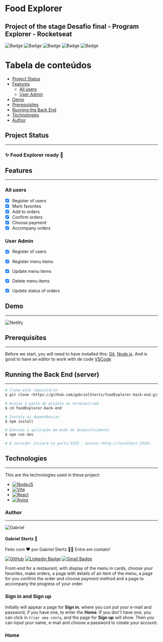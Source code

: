 # Food Explorer

## Project of the stage **Desafio final - Program Explorer - Rocketseat**

![Badge](https://img.shields.io/badge/License-MIT-%237159c1?style=plastic)
![Badge](https://img.shields.io/badge/npm-v8.5.5-%237159c1?style=plastic)
![Badge](https://img.shields.io/badge/vite-v4.0.0-%237159c1?style=plastic)
![Badge](https://img.shields.io/badge/React-v18.2.0-%237159c1?style=plastic)
![Badge](https://img.shields.io/badge/Axios-v1.3.0-%237159c1?style=plastic)

Tabela de conteúdos
=================

   * [Project Status](#project-status)
   * [Features](#features)
      * [All users](#all-users)
      * [User Admin](#user-admin)
   * [Demo](#demo)
   * [Prerequisites](#prerequisites)
   * [Running the Back End](#running-the-back-end-server)
   * [Technologies](#technologies)
   * [Author](#author)


## Project Status
---

### :sparkles: Food Explorer ready :checkered_flag:


## Features
---

### All users

- [x] Register of users
- [x] Mark favorites
- [x] Add to orders
- [x] Confirm orders
- [x] Choose payment
- [x] Accompany orders

### User Admin

- [x] Register of users
- [x] Register menu items
- [x] Update menu items
- [x] Delete menu items
- [x] Update status of orders


## Demo
---

![Netlify](https://img.shields.io/badge/netlify-%23000000.svg?style=for-the-badge&logo=netlify&logoColor=#00C7B7)

## Prerequisites
---

Before we start, you will need to have installed this:
[Git](https://git-scm.com), [Node.js](https://nodejs.org/en/).
And is good to have an editor to work with de code [VSCode](https://code.visualstudio.com/)

## Running the Back End (server)
---

```bash
# Clone este repositório
$ git clone <https://github.com/gabrielStertz/foodExplorer-back-end.git>

# Acesse a pasta do projeto no terminal/cmd
$ cd foodExplorer-back-end

# Instale as dependências
$ npm install

# Execute a aplicação em modo de desenvolvimento
$ npm run dev

# O servidor inciará na porta:3333 - acesse <http://localhost:3333>
```


## Technologies
---

This are the technologies used in these project:

- [![NodeJS](https://img.shields.io/badge/node.js-6DA55F?style=for-the-badge&logo=node.js&logoColor=white)](https://nodejs.org/en/)
- [![Vite](https://img.shields.io/badge/vite-%23646CFF.svg?style=for-the-badge&logo=vite&logoColor=white)](https://vitejs.dev/)
- [![React](https://img.shields.io/badge/react-%2320232a.svg?style=for-the-badge&logo=react&logoColor=%2361DAFB)](https://pt-br.reactjs.org/)
- [![Axios](https://img.shields.io/badge/Axios-%23671ddf.svg?style=for-the-badge&logo=ghost&logoColor=white)](https://axios-http.com/ptbr/docs/intro)


### Author
---

 ![Gabriel]("https://avatars.githubusercontent.com/u/105811058?v=4")

 #### **Gabriel Stertz** 🚀


Feito com ❤️ por Gabriel Stertz 👋🏽 Entre em contato!

[![GitHub](https://img.shields.io/badge/-Github-%23121011.svg?style=for-the-badge&logo=github&logoColor=white)](https://github.com/gabrielStertz) [![Linkedin Badge](https://img.shields.io/badge/-Gabriel-blue?style=flat-square&logo=Linkedin&logoColor=white&link=https://www.linkedin.com/in/gabrielstertz/)](https://www.linkedin.com/in/gabrielstertz/) 
[![Gmail Badge](https://img.shields.io/badge/-gabrielStertz2012@gmail.com-c14438?style=flat-square&logo=Gmail&logoColor=white&link=mailto:gabrielstertz2012@gmail.com)](mailto:gabrielstertz2012@gmail.com)

Front-end for a restaurant, with display of the menu in cards, choose your favorites, make orders, a page with details of an item of the menu, a page for you confirm the order and choose payment method and a page to accompany the progress of your order.

### **Sign in** and **Sign up**

Initially will appear a page for **Sign in**, where you con put your e-mail and password, if you have one, to enter the **Home**. If you don't have one, you can click in `Criar uma conta`, and the page for **Sign up** will show. Then you can input your name, e-mail and choose a password to create your account.

### Home
